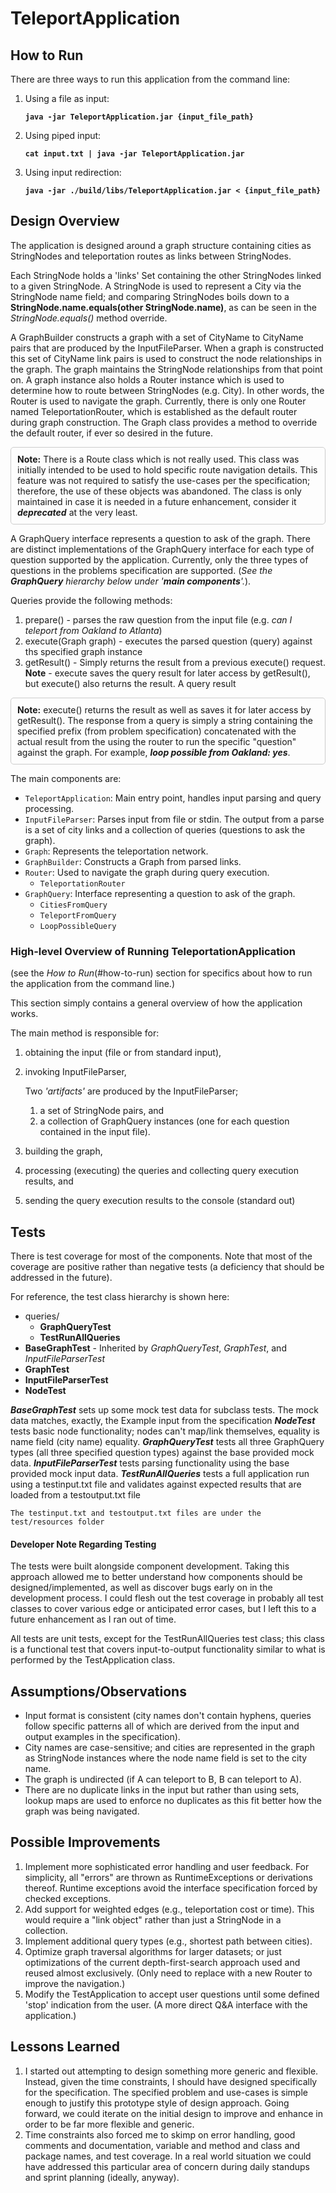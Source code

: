 # TeleportApplication

## How to Run

There are three ways to run this application from the command line:

1. Using a file as input:

   **`java -jar TeleportApplication.jar {input_file_path}`**

2. Using piped input:

   **`cat input.txt | java -jar TeleportApplication.jar`**

3. Using input redirection:

   **`java -jar ./build/libs/TeleportApplication.jar < {input_file_path}`**

## Design Overview

The application is designed around a graph structure containing cities as StringNodes and teleportation routes as links
between StringNodes.  

Each StringNode holds a 'links' Set containing the other StringNodes linked to a given StringNode.
A StringNode is used to represent a City via the StringNode name field; and comparing StringNodes boils 
down to a **StringNode.name.equals(other StringNode.name)**, as can be seen in the _StringNode.equals()_ method override.

A GraphBuilder constructs a graph with a set of CityName to CityName pairs that are produced by the InputFileParser. When 
a graph is constructed this set of CityName link pairs is used to construct the node relationships in the graph.  The graph
maintains the StringNode relationships from that point on.   A graph instance also holds a Router instance which is used 
to determine how to route between StringNodes (e.g. City).  In other words, the Router is used to navigate the graph.
Currently, there is only one Router named TeleportationRouter, which is established as the default router during graph
construction.  The Graph class provides a method to override the default router, if ever so desired in the future.

<div style="border: 1px solid #ccc; padding: 10px; border-radius: 5px;">
<strong>Note:</strong> There is a Route class which is not really used. This class was initially intended to be used to hold specific
route navigation details. This feature was not required to satisfy the use-cases per the specification; therefore, the use 
of these objects was abandoned.  The class is only maintained in case it is needed in a future enhancement, consider it
<strong><em>deprecated</em></strong> at the very least.
</div>

A GraphQuery interface represents a question to ask of the graph.  There are distinct implementations of the GraphQuery interface
for each type of question supported by the application.  Currently, only the three types of questions in the problems 
specification are supported.  (_See the **GraphQuery** hierarchy below under '**main components**'._).  

Queries provide 
the following methods:
1. prepare() - parses the raw question from the input file (e.g. _can I teleport from Oakland to Atlanta_)
2. execute(Graph graph) - executes the parsed question (query) against ths specified graph instance
3. getResult() - Simply returns the result from a previous execute() request.
**Note** - execute saves the query result for later access by getResult(), but execute() also returns the result.  A
query result
<div style="border: 1px solid #ccc; padding: 10px; border-radius: 5px;">
   <strong>Note:</strong> execute() returns the result as well as saves it for later access by getResult(). The
    response from a query is simply a string containing the specified prefix (from problem specification) concatenated 
    with the actual result from the using the router to run the specific "question" against the graph. For example, 
   <strong><em>loop possible from Oakland: yes</em></strong>.
</div>

The main components are:

- `TeleportApplication`: Main entry point, handles input parsing and query processing.
- `InputFileParser`: Parses input from file or stdin.  The output from a parse is a set of city links and a collection of queries (questions to ask the graph).
- `Graph`: Represents the teleportation network.
- `GraphBuilder`: Constructs a Graph from parsed links.
- `Router`: Used to navigate the graph during query execution.
    - `TeleportationRouter`
- `GraphQuery`: Interface representing a question to ask of the graph.
    - `CitiesFromQuery`
    - `TeleportFromQuery`
    - `LoopPossibleQuery`

### High-level Overview of Running TeleportationApplication 
(see the _How to Run_(#how-to-run) section for specifics about how to run the application from the command line.)

This section simply contains a general overview of how the application works.

The main method is responsible for:
1. obtaining the input (file or from standard input), 
2. invoking InputFileParser, 

    Two _'artifacts'_ are produced by the InputFileParser;
    1. a set of StringNode pairs, and 
    2. a collection of GraphQuery instances (one for each question contained in the input file).    


3. building the graph, 
4. processing (executing) the queries and collecting query execution results, and
5. sending the query execution results to the console (standard out)


## Tests

There is test coverage for most of the components.  Note that most of the coverage are positive rather than negative tests (a deficiency that should be addressed in the future). 

For reference, the test class hierarchy is shown here:

- queries/
  - **GraphQueryTest**
  - **TestRunAllQueries**
- **BaseGraphTest** - Inherited by _GraphQueryTest_, _GraphTest_, and _InputFileParserTest_
- **GraphTest**
- **InputFileParserTest**
- **NodeTest** 

**_BaseGraphTest_** sets up some mock test data for subclass tests.  The mock data matches, exactly, the Example input from the specification
**_NodeTest_** tests basic node functionality; nodes can't map/link themselves, equality is name field (city name) equality.
**_GraphQueryTest_** tests all three GraphQuery types (all three specified question types) against the base provided mock data.
**_InputFileParserTest_** tests parsing functionality using the base provided mock input data.
**_TestRunAllQueries_** tests a full application run using a testinput.txt file and validates against expected results that are loaded from a testoutput.txt file

    The testinput.txt and testoutput.txt files are under the test/resources folder

#### Developer Note Regarding Testing
The tests were built alongside component development.  Taking this approach allowed me to better understand how components should be designed/implemented, as well as discover bugs early on in the development process. 
I could flesh out the test coverage in probably all test classes to cover various edge or anticipated error cases, but I left this to a future enhancement as I ran out of time.

All tests are unit tests, except for the TestRunAllQueries test class; this class is a functional test that covers input-to-output functionality similar to what is performed by the TestApplication class.

## Assumptions/Observations

- Input format is consistent (city names don't contain hyphens, queries follow specific patterns all of which are derived from the input and output examples in the specification).
- City names are case-sensitive; and cities are represented in the graph as StringNode instances where the node name field is set to the city name.
- The graph is undirected (if A can teleport to B, B can teleport to A).
- There are no duplicate links in the input but rather than using sets, lookup maps are used to enforce no duplicates as this fit better how the graph was being navigated.

## Possible Improvements

1. Implement more sophisticated error handling and user feedback.  For simplicity, all "errors" are thrown as RuntimeExceptions or derivations thereof.  Runtime exceptions avoid the interface specification forced by checked exceptions.
2. Add support for weighted edges (e.g., teleportation cost or time).  This would require a "link object" rather than just a StringNode in a collection.
3. Implement additional query types (e.g., shortest path between cities).
4. Optimize graph traversal algorithms for larger datasets; or just optimizations of the current depth-first-search approach used and reused almost exclusively. (Only need to replace with a new Router to improve the navigation.)
5. Modify the TestApplication to accept user questions until some defined 'stop' indication from the user.  (A more direct Q&A interface with the application.)

## Lessons Learned

1. I started out attempting to design something more generic and flexible.  Instead, given the time constraints, I should have designed specifically for the specification.  The specified problem and use-cases is simple enough to justify this prototype style of design approach.  Going forward, we could iterate on the initial design to improve and enhance in order to be far more flexible and generic.
2. Time constraints also forced me to skimp on error handling, good comments and documentation, variable and method and class and package names, and test coverage.  In a real world situation we could have addressed this particular area of concern during daily standups and sprint planning (ideally, anyway).
